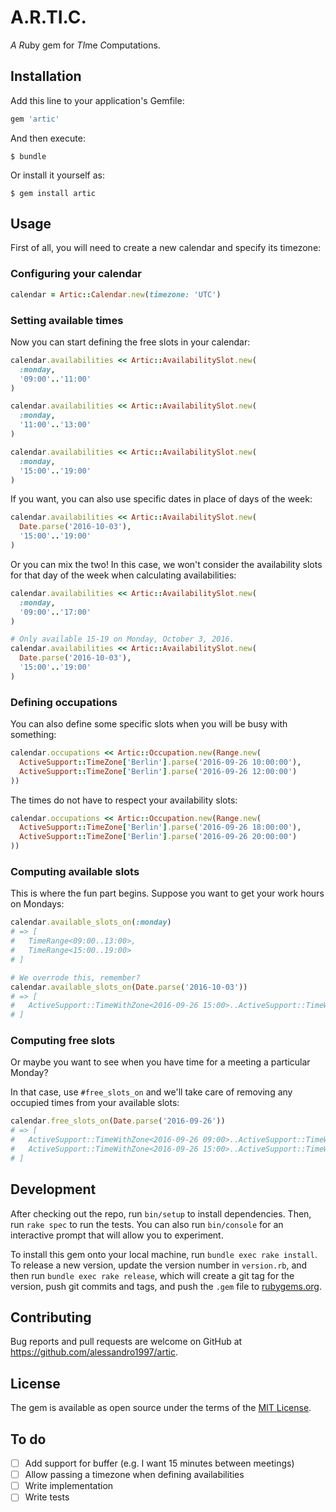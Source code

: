 # A.R.TI.C.

*A* *R*uby gem for *TI*me *C*omputations.

## Installation

Add this line to your application's Gemfile:

```ruby
gem 'artic'
```

And then execute:

    $ bundle

Or install it yourself as:

    $ gem install artic

## Usage

First of all, you will need to create a new calendar and specify its timezone:

### Configuring your calendar

```ruby
calendar = Artic::Calendar.new(timezone: 'UTC')
```

### Setting available times

Now you can start defining the free slots in your calendar:

```ruby
calendar.availabilities << Artic::AvailabilitySlot.new(
  :monday,
  '09:00'..'11:00'
)

calendar.availabilities << Artic::AvailabilitySlot.new(
  :monday,
  '11:00'..'13:00'
)

calendar.availabilities << Artic::AvailabilitySlot.new(
  :monday,
  '15:00'..'19:00'
)
```

If you want, you can also use specific dates in place of days of the week:

```ruby
calendar.availabilities << Artic::AvailabilitySlot.new(
  Date.parse('2016-10-03'),
  '15:00'..'19:00'
)
```

Or you can mix the two! In this case, we won't consider the availability slots for that day of the
week when calculating availabilities:

```ruby
calendar.availabilities << Artic::AvailabilitySlot.new(
  :monday,
  '09:00'..'17:00'
)

# Only available 15-19 on Monday, October 3, 2016.
calendar.availabilities << Artic::AvailabilitySlot.new(
  Date.parse('2016-10-03'),
  '15:00'..'19:00'
)
```

### Defining occupations

You can also define some specific slots when you will be busy with something:

```ruby
calendar.occupations << Artic::Occupation.new(Range.new(
  ActiveSupport::TimeZone['Berlin'].parse('2016-09-26 10:00:00'),
  ActiveSupport::TimeZone['Berlin'].parse('2016-09-26 12:00:00')
))
```

The times do not have to respect your availability slots:

```ruby
calendar.occupations << Artic::Occupation.new(Range.new(
  ActiveSupport::TimeZone['Berlin'].parse('2016-09-26 18:00:00'),
  ActiveSupport::TimeZone['Berlin'].parse('2016-09-26 20:00:00')
))
```

### Computing available slots

This is where the fun part begins. Suppose you want to get your work hours on Mondays:

```ruby
calendar.available_slots_on(:monday)
# => [
#   TimeRange<09:00..13:00>,
#   TimeRange<15:00..19:00>
# ]

# We overrode this, remember?
calendar.available_slots_on(Date.parse('2016-10-03'))
# => [
#   ActiveSupport::TimeWithZone<2016-09-26 15:00>..ActiveSupport::TimeWithZone<2016-09-26 19:00>
# ]
```

### Computing free slots

Or maybe you want to see when you have time for a meeting a particular Monday?

In that case, use `#free_slots_on` and we'll take care of removing any occupied times from your
available slots:

```ruby
calendar.free_slots_on(Date.parse('2016-09-26'))
# => [
#   ActiveSupport::TimeWithZone<2016-09-26 09:00>..ActiveSupport::TimeWithZone<2016-09-26 13:00>,
#   ActiveSupport::TimeWithZone<2016-09-26 15:00>..ActiveSupport::TimeWithZone<2016-09-26 18:00>
# ]
```

## Development

After checking out the repo, run `bin/setup` to install dependencies. Then, run `rake spec` to run
the tests. You can also run `bin/console` for an interactive prompt that will allow you to
experiment.

To install this gem onto your local machine, run `bundle exec rake install`. To release a new
version, update the version number in `version.rb`, and then run `bundle exec rake release`, which
will create a git tag for the version, push git commits and tags, and push the `.gem` file to
[rubygems.org](https://rubygems.org).

## Contributing

Bug reports and pull requests are welcome on GitHub at https://github.com/alessandro1997/artic.

## License

The gem is available as open source under the terms of the [MIT License](http://opensource.org/licenses/MIT).

## To do

- [ ] Add support for buffer (e.g. I want 15 minutes between meetings)
- [ ] Allow passing a timezone when defining availabilities
- [ ] Write implementation
- [ ] Write tests
